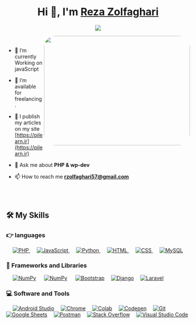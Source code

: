 <h1 align="center">Hi 👋, I'm <a href="http://rzolfaghari.ir/" target="blank">
Reza Zolfaghari</a></h1>
<p align="center">
  <img src="https://readme-typing-svg.herokuapp.com?lines=Back+End+Developer;Web+Developer;WP+Developer;Always%20learning%20new%20things&center=true&width=500&height=50">
</p>

<a target="_blank" align="center">
  <img align="right" src="https://reposii.ir/readme/assets/%E2%88%9E.gif" style="border-radius:30px" width="400" height="300" />

</a>
<br>


- 🌱 I’m currently Working on javaScript

- 🤝 I’m available for freelancing.

- 📝 I publish my articles on my site [https://pilearn.ir](https://pilearn.ir)

- 💬 Ask me about **PHP & wp-dev**

- 📫 How to reach me **rzolfaghari57@gmail.com**


<br>
<br>

## 🛠️ My Skills

### 👉 languages

<p align="left">
&emsp;
  <a href="https://www.php.net/">
    <img alt="PHP" src="https://img.shields.io/badge/PHP-%23777BB4.svg?logo=php&logoColor=white"/>
  </a>
  &emsp;

  <a href="https://developer.mozilla.org/en-US/docs/Web/JavaScript" target="_blank"> 
     <img alt="JavaScript" src="https://img.shields.io/badge/JavaScript%20-%23F7DF1E.svg?logo=javascript&logoColor=black">
   </a>
  &emsp;
   <a href="https://www.python.org" target="_blank">
    <img alt="Python" src="https://img.shields.io/badge/Python%20-%2314354C.svg?logo=python&logoColor=white">
  </a>
&emsp;
  <a href="https://www.w3.org/html/" target="_blank"> 
   <img alt="HTML" src="https://img.shields.io/badge/HTML5%20-%23E34F26.svg?logo=html5&logoColor=white">
  </a>   
  &emsp;
  <a href="https://www.w3schools.com/css/" target="_blank">
    <img alt="CSS" src="https://img.shields.io/badge/CSS%20-%231572B6.svg?logo=css3&logoColor=white">
  </a>
&emsp;
    <a href="https://www.mysql.com/"><img alt="MySQL" src="https://img.shields.io/badge/MySQL-%2300f.svg?style=flat&llogo=mysql&logoColor=white"></a>
  &emsp;


</p>



### 🧰 Frameworks and Libraries

<p>
  &emsp;
    <a href="#"><img alt="NumPy" src="https://img.shields.io/badge/Numpy%20-%23013243.svg?logo=numpy&logoColor=white"></a>
&emsp;
    <a href="#"><img alt="NumPy" src="https://img.shields.io/badge/Numpy%20-%23013243.svg?logo=numpy&logoColor=white"></a>
&emsp;
    <a href="#"><img alt="Bootstrap" src="https://img.shields.io/badge/Bootstrap-563D7C?style=flat&logo=bootstrap&logoColor=white"></a>&emsp;
    <a href="#"><img alt="Django" src="https://img.shields.io/badge/Django-092E20?style=flat&logo=django&logoColor=white"></a>&emsp;
    <a href="#"><img alt="Laravel" src="https://img.shields.io/badge/Laravel-red?style=flat&logo=laravel&logoColor=white"></a>&emsp;

</p>


### 💻 Software and Tools

<p>
  &emsp;
    <a href="#"><img alt="Android Studio" src="https://img.shields.io/badge/Android%20Studio-008678.svg?logo=android-studio&logoColor=white"></a>&emsp;
    <a href="#"><img alt="Chrome" src="https://img.shields.io/badge/Chrome-3DDC84?logo=google-chrome&logoColor=white"></a>&emsp;
    <a href="#"><img alt="Colab" src="https://img.shields.io/badge/Colab-00b56a.svg?logo=google-colab&logoColor=white"></a>&emsp;
    <a href="#"><img alt="Codepen" src="https://img.shields.io/badge/Codepen-000000.svg?logo=codepen&logoColor=white"></a>&emsp;
    <a href="#"><img alt="Git" src="https://img.shields.io/badge/Git%20-%23F05033.svg?logo=git&logoColor=white"></a>&emsp;
    <a href="#"><img alt="Google Sheets" src="https://img.shields.io/badge/Google%20Sheets%20-%2334A853.svg?logo=google%20sheets&logoColor=white"></a>&emsp;
    <a href="#"><img alt="Postman" src="https://img.shields.io/badge/Postman-FF6C37?logo=postman&logoColor=white"></a>&emsp;
    <a href="#"><img alt="Stack Overflow" src="https://img.shields.io/badge/-Stack%20Overflow-FE7A16?logo=stack-overflow&logoColor=white"></a>&emsp;
    <a href="#"><img alt="Visual Studio Code" src="https://img.shields.io/badge/Visual%20Studio%20Code-0078d7.svg?logo=visual-studio-code&logoColor=white"></a>&emsp;
</p>
